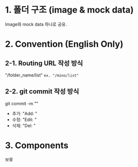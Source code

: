 # 1. 폴더 구조 (image & mock data)
Image와 mock data 하나로 공유.

# 2. Convention (English Only)
## 2-1. Routing URL 작성 방식
"/folder_name/list"
`ex. "/mino/list"`
## 2-2. git commit 작성 방식
git commit -m ""
* 추가: "Add: "
* 수정: "Edit: "
* 삭제: "Del: "

# 3. Components
보류
